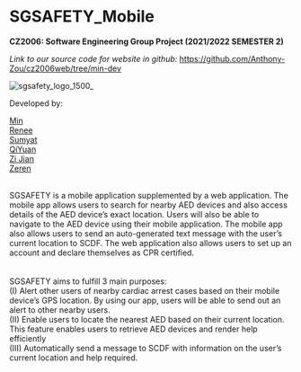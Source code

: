 # SGSAFETY_Mobile
<b>CZ2006: Software Engineering Group Project (2021/2022 SEMESTER 2)</b>

<i>Link to our source code for website in github:</i>
https://github.com/Anthony-Zou/cz2006web/tree/min-dev

![sgsafety_logo_1500_](https://user-images.githubusercontent.com/92379986/163681256-ebd788f0-4511-4696-9845-01cfdeca822f.png=100x100)


Developed by:
 
[Min](https://github.com/mink0003)<br>
[Renee](https://github.com/smollestquail)<br>
[Sumyat](https://github.com/myattt)<br>
[QiYuan](https://github.com/hhuppii)<br>
[Zi Jian](https://github.com/zijian99)<br>
[Zeren](https://github.com/Anthony-Zou)<br>

<br>
SGSAFETY is a mobile application supplemented by a web application. The mobile app allows users to search for nearby AED devices and also access details of the AED device’s exact location. Users will also be able to navigate to the AED device using their mobile application. The mobile app also allows users to send an auto-generated text message with the user’s current location to SCDF. The web application also allows users to set up an account and declare themselves as CPR certified. 

<br>
<br>
<br>
SGSAFETY aims to fulfill 3 main purposes:<br>
(I)   Alert other users of nearby cardiac arrest cases based on their mobile device’s GPS location. By using our app, users will be able to send out an alert to other nearby users.<br>
(II)  Enable users to locate the nearest AED based on their current location. This feature enables users to retrieve AED devices and render help efficiently  <br>
(III) Automatically send a message to SCDF with information on the user’s current location and help required.<br>




